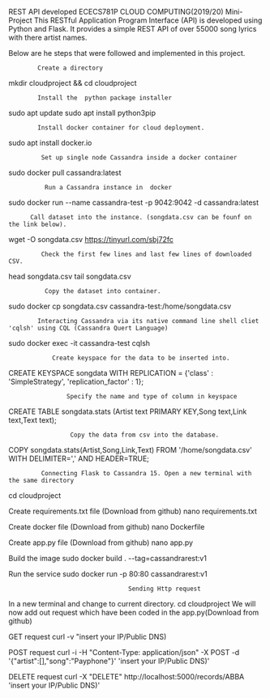 REST API developed ECECS781P CLOUD COMPUTING(2019/20) Mini-Project This RESTful Application Program Interface (API) is developed using Python and Flask. It provides a simple REST API of over 55000 song lyrics with there artist names.

Below are he steps that were followed and implemented in this project.

            Create a directory
mkdir cloudproject && cd cloudproject

            Install the  python package installer
sudo apt update sudo apt install python3pip 

            Install docker container for cloud deployment.
sudo apt install docker.io

             Set up single node Cassandra inside a docker container
sudo docker pull cassandra:latest

              Run a Cassandra instance in  docker
sudo docker run --name cassandra-test -p 9042:9042 -d cassandra:latest 

          Call dataset into the instance. (songdata.csv can be founf on the link below).
wget -O songdata.csv https://tinyurl.com/sbj72fc 

             Check the first few lines and last few lines of downloaded CSV.
head songdata.csv tail songdata.csv

              Copy the dataset into container.
sudo docker cp songdata.csv cassandra-test:/home/songdata.csv 

            Interacting Cassandra via its native command line shell cliet 'cqlsh' using CQL (Cassandra Quert Language)
sudo docker exec -it cassandra-test cqlsh 

                Create keyspace for the data to be inserted into.
CREATE KEYSPACE songdata WITH REPLICATION = {'class' : 'SimpleStrategy', 'replication_factor' : 1};

                    Specify the name and type of column in keyspace
CREATE TABLE songdata.stats (Artist text PRIMARY KEY,Song text,Link text,Text text); 

                     Copy the data from csv into the database.
COPY songdata.stats(Artist,Song,Link,Text) FROM '/home/songdata.csv' WITH DELIMITER=',' AND HEADER=TRUE;

             Connecting Flask to Cassandra 15. Open a new terminal with the same directory
cd cloudproject

Create requirements.txt file (Download from github)
nano requirements.txt 

Create docker file (Download from github)
nano Dockerfile 

Create app.py file (Download from github)
nano app.py 

Build the image
sudo docker build . --tag=cassandrarest:v1 

Run the service
sudo docker run -p 80:80 cassandrarest:v1 

                                        
                                     Sending Http request
In a new terminal and change to current directory.
cd cloudproject
We will now add out request which have been coded in the app.py(Download from github)

GET request
curl -v "insert your IP/Public DNS)

POST request
curl -i -H "Content-Type: application/json" -X POST -d '{"artist":[],"song":"Payphone"}' 'insert your IP/Public DNS)'

DELETE request
curl -X "DELETE" http://localhost:5000/records/ABBA 'insert your IP/Public DNS)'
